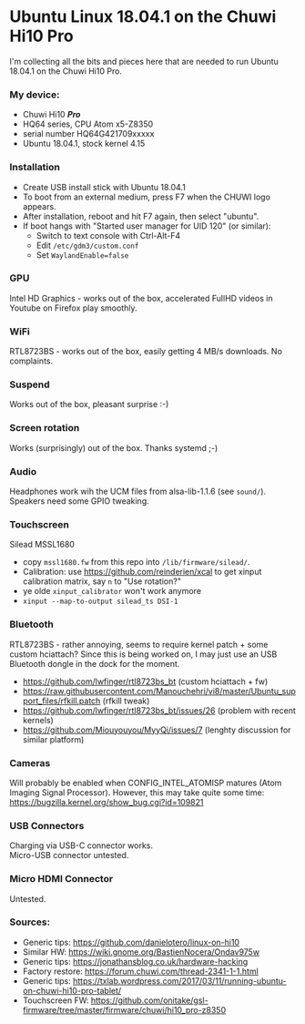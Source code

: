 # Ubuntu Linux 18.04.1 on the Chuwi Hi10 Pro

I'm collecting all the bits and pieces here that are needed to run Ubuntu 18.04.1 on the Chuwi Hi10 Pro.

### My device:
  * Chuwi Hi10 ___Pro___
  * HQ64 series, CPU Atom x5-Z8350
  * serial number HQ64G421709xxxxx
  * Ubuntu 18.04.1, stock kernel 4.15
  
### Installation

  * Create USB install stick with Ubuntu 18.04.1
  * To boot from an external medium, press F7 when the CHUWI logo appears.
  * After installation, reboot and hit F7 again, then select "ubuntu".
  * If boot hangs with "Started user manager for UID 120" (or similar):
    * Switch to text console with Ctrl-Alt-F4
    * Edit `/etc/gdm3/custom.conf`
    * Set `WaylandEnable=false`

### GPU

Intel HD Graphics - works out of the box, accelerated FullHD videos in Youtube on Firefox play smoothly.

### WiFi

RTL8723BS - works out of the box, easily getting 4 MB/s downloads. No complaints.

### Suspend

Works out of the box, pleasant surprise :-)

### Screen rotation

Works (surprisingly) out of the box. Thanks systemd ;-)

### Audio

Headphones work wih the UCM files from alsa-lib-1.1.6 (see `sound/`).
Speakers need some GPIO tweaking.

### Touchscreen

Silead MSSL1680

  * copy `mssl1680.fw` from this repo into `/lib/firmware/silead/`.
  * Calibration: use https://github.com/reinderien/xcal to get xinput calibration matrix, say `n` to "Use rotation?"
  * ye olde `xinput_calibrator` won't work anymore
  * `xinput --map-to-output silead_ts DSI-1`
  
### Bluetooth

RTL8723BS - rather annoying, seems to require kernel patch + some custom hciattach? Since this is being worked on, I may just use an USB Bluetooth dongle in the dock for the moment.
  * https://github.com/lwfinger/rtl8723bs_bt (custom hciattach + fw)
  * https://raw.githubusercontent.com/Manouchehri/vi8/master/Ubuntu_support_files/rfkill.patch (rfkill tweak)
  * https://github.com/lwfinger/rtl8723bs_bt/issues/26 (problem with recent kernels)
  * https://github.com/Miouyouyou/MyyQi/issues/7 (lenghty discussion for similar platform)

### Cameras

Will probably be enabled when CONFIG_INTEL_ATOMISP matures (Atom Imaging Signal Processor). However, this may take quite some time: https://bugzilla.kernel.org/show_bug.cgi?id=109821

### USB Connectors

Charging via USB-C connector works.  
Micro-USB connector untested.

### Micro HDMI Connector

Untested.

### Sources:
  * Generic tips: https://github.com/danielotero/linux-on-hi10
  * Similar HW: https://wiki.gnome.org/BastienNocera/Ondav975w
  * Generic tips: https://jonathansblog.co.uk/hardware-hacking
  * Factory restore: https://forum.chuwi.com/thread-2341-1-1.html
  * Generic tips: https://txlab.wordpress.com/2017/03/11/running-ubuntu-on-chuwi-hi10-pro-tablet/
  * Touchscreen FW: https://github.com/onitake/gsl-firmware/tree/master/firmware/chuwi/hi10_pro-z8350


